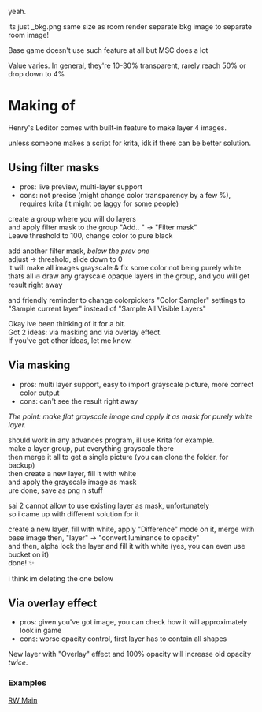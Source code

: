 yeah.

its just \_bkg.png
same size as room render
separate bkg image to separate room image!

Base game doesn't use such feature at all but MSC does a lot

Value varies. In general, they're 10-30% transparent, rarely reach 50% or drop down to 4%

# Making of

Henry's Leditor comes with built-in feature to make layer 4 images.


unless someone makes a script for krita, idk if there can be better solution.
## Using filter masks
- pros: live preview, multi-layer support
- cons: not precise (might change color transparency by a few %), requires krita (it might be laggy for some people)

create a group where you will do layers  
and apply filter mask to the group "Add.. " -> "Filter mask"  
Leave threshold to 100, change color to pure black  

add another filter mask, *below the prev one*  
adjust -> threshold, slide down to 0  
it will make all images grayscale & fix some color not being purely white  
thats all 🔥 draw any grayscale opaque layers in the group, and you will get result right away

and friendly reminder to change colorpickers "Color Sampler" settings to "Sample current layer" instead of "Sample All Visible Layers"

Okay ive been thinking of it for a bit.  
Got 2 ideas: via masking and via overlay effect.  
If you've got other ideas, let me know.  
## Via masking
- pros: multi layer support, easy to import grayscale picture, more correct color output
- cons: can't see the result right away

*The point: make flat grayscale image and apply it as mask for purely white layer.*

should work in any advances program, ill use Krita for example.  
make a layer group, put everything grayscale there  
then merge it all to get a single picture (you can clone the folder, for backup)  
then create a new layer, fill it with white  
and apply the grayscale image as mask  
ure done, save as png n stuff  

sai 2 cannot allow to use existing layer as mask, unfortunately  
so i came up with different solution for it  

create a new layer, fill with white, apply "Difference" mode on it, merge with base image
then, "layer" -> "convert luminance to opacity"  
and then, alpha lock the layer and fill it with white (yes, you can even use bucket on it)  
done! ✨  

i think im deleting the one below
## Via overlay effect
- pros: given you've got image, you can check how it will approximately look in game
- cons: worse opacity control, first layer has to contain all shapes


New layer with "Overlay" effect and 100% opacity will increase old opacity *twice*.

### Examples  
[RW Main](https://discord.com/channels/1237826015829557400/1237912787959812148/1329229720663097465)

